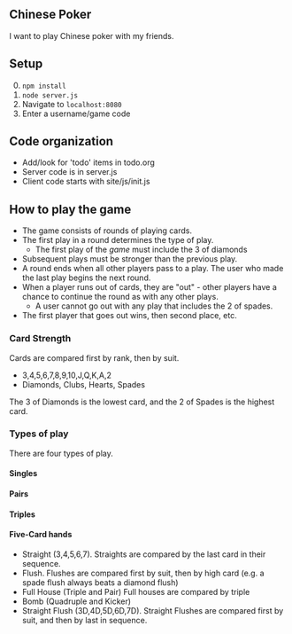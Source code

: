 ## Chinese Poker

I want to play Chinese poker with my friends.

## Setup
0. `npm install`
1. `node server.js`
2. Navigate to `localhost:8080`
3. Enter a username/game code

## Code organization
* Add/look for 'todo' items in todo.org
* Server code is in server.js
* Client code starts with site/js/init.js

## How to play the game

- The game consists of rounds of playing cards.
- The first play in a round determines the type of play.
  - The first play of the _game_ must include the 3 of diamonds
- Subsequent plays must be stronger than the previous play.
- A round ends when all other players pass to a play. The user who made the last play begins the next round.
- When a player runs out of cards, they are "out" - other players have a chance to continue the round as with any other plays.
  - A user cannot go out with any play that includes the 2 of spades.
- The first player that goes out wins, then second place, etc.

### Card Strength
Cards are compared first by rank, then by suit.
  - 3,4,5,6,7,8,9,10,J,Q,K,A,2
  - Diamonds, Clubs, Hearts, Spades

The 3 of Diamonds is the lowest card, and the 2 of Spades is the highest card.

### Types of play
There are four types of play.
#### Singles
#### Pairs
#### Triples
#### Five-Card hands
- Straight (3,4,5,6,7). Straights are compared by the last card in their sequence.
- Flush. Flushes are compared first by suit, then by high card (e.g. a spade flush always beats a diamond flush)
- Full House (Triple and Pair) Full houses are compared by triple
- Bomb (Quadruple and Kicker)
- Straight Flush (3D,4D,5D,6D,7D). Straight Flushes are compared first by suit, and then by last in sequence.

